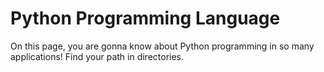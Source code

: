 # Python Programming Language
On this page, you are gonna know about Python programming in so many applications!
Find your path in directories.

